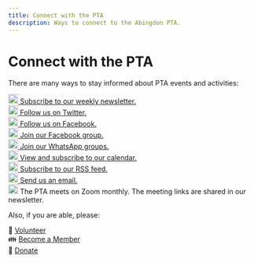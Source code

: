 ```yaml
---
title: Connect with the PTA
description: Ways to connect to the Abingdon PTA.
---
```


# Connect with the PTA

There are many ways to stay informed about PTA events and activities:

[<img src="/img/Newsletter.svg" height="20" width="20"> Subscribe to our weekly newsletter.](https://visitor.constantcontact.com/d.jsp?m=1102670663149&p=oi)  
[<img src="/img/Twitter.svg" height="20" width="20"> Follow us on Twitter.](https://twitter.com/AbingdonPTA)  
[<img src="/img/Facebook.svg" height="20" width="20"> Follow us on Facebook.](https://www.facebook.com/AbingdonElementaryPTA)  
[<img src="/img/Facebook.svg" height="20" width="20"> Join our Facebook group.](https://www.facebook.com/AbingdonElementaryPTA)  
[<img src="/img/WhatsApp.svg" height="20" width="20"> Join our WhatsApp groups.](/whatsapp)  
[<img src="/img/Calendar.svg" height="20" width="20"> View and subscribe to our calendar.](/calendar)  
[<img src="/img/RSS.svg" height="20" width="20"> Subscribe to our RSS feed.](https://test.abingdonpta.org/posts/index.xml)  
[<img src="/img/Email.svg" height="20" width="20"> Send us an email.](mailto:abingdonelementaryPTA@gmail.com)  
<img src="/img/Zoom.svg" height="20" width="20"> The PTA meets on Zoom monthly. The meeting links are shared in our newsletter.

Also, if you are able, please:

🔨 [Volunteer](https://docs.google.com/forms/d/e/1FAIpQLSdk4KJFIDuigz-EyhdPuWM_GejjZ5rpx9emd6jHxb2xKPQgGA/viewform?usp=sf_link)  
👪 [Become a Member](https://abingdonpta.memberhub.com/store?category=Memberships)  
🎁 [Donate](https://abingdonpta.memberhub.com/store/items/62200)